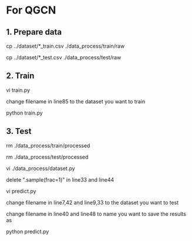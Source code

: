 # For QGCN 

## 1. Prepare data

cp ../dataset/*_train.csv ./data_process/train/raw

cp ../dataset/*_test.csv ./data_process/test/raw

## 2. Train

vi train.py

change filename in line85 to the dataset you want to train

python train.py

## 3. Test

rm ./data_process/train/processed

rm ./data_process/test/processed

vi ./data_process/dataset.py

delete ".sample(frac=1)" in line33 and line44

vi predict.py

change filename in line7,42 and line9,33 to the dataset you want to test

change filename in line40 and line48 to name you want to save the results as

python predict.py
